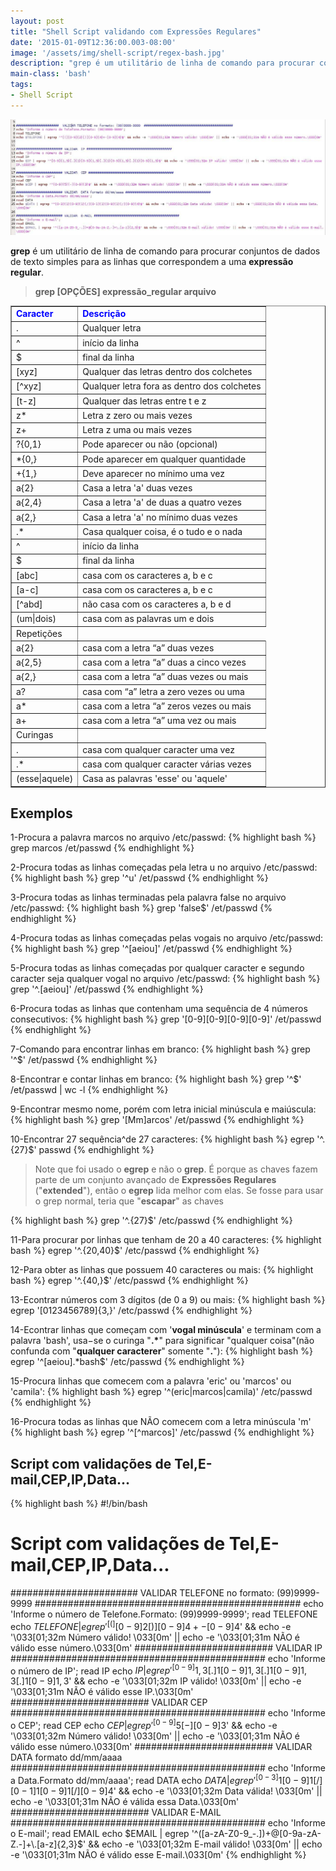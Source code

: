 ```yaml
---
layout: post
title: "Shell Script validando com Expressões Regulares"
date: '2015-01-09T12:36:00.003-08:00'
image: '/assets/img/shell-script/regex-bash.jpg'
description: "grep é um utilitário de linha de comando para procurar conjuntos de dados de texto simples para as linhas que correspondem a uma expressão regular."
main-class: 'bash'
tags:
- Shell Script
---
```


![Shell Script validando com Expressões Regulares](/assets/img/shell-script/regex-bash.jpg "Shell Script validando com Expressões Regulares")


__grep__ é um utilitário de linha de comando para procurar conjuntos de dados de texto simples para as linhas que correspondem a uma __expressão regular__.

> __grep [OPÇÕES] expressão_regular arquivo__



<table border="1">

<tbody>
<tr><td><b><span style="color: blue;">Caracter</span></b><span style="background-color: #274e13;"></span></td><td><b><span style="color: blue;">Descrição</span></b></td></tr>
<tr><td>.</td><td>Qualquer letra</td></tr>
<tr><td>^</td><td>início da linha</td></tr>
<tr><td>$</td><td>final da linha</td></tr>
<tr><td>[xyz]</td><td>Qualquer das letras dentro dos colchetes</td></tr>
<tr><td>[^xyz]</td><td>Qualquer letra fora as dentro dos colchetes</td></tr>
<tr><td>[t-z]</td><td>Qualquer das letras entre t e z</td></tr>
<tr><td>z* </td><td>Letra z zero ou mais vezes</td></tr>
<tr><td>z+ </td><td>Letra z uma ou mais vezes</td></tr>
<tr><td>?{0,1}</td><td>Pode aparecer ou não (opcional)</td></tr>
<tr><td>*{0,}</td><td>Pode aparecer em qualquer quantidade</td></tr>
<tr><td>+{1,}</td><td>Deve aparecer no mínimo uma vez</td></tr>
<tr><td>a{2}</td><td>Casa a letra 'a' duas vezes</td></tr>
<tr><td>a{2,4}</td><td>Casa a letra 'a' de duas a quatro vezes</td></tr>
<tr><td>a{2,}</td><td>Casa a letra 'a' no mínimo duas vezes</td></tr>
<tr><td>.*</td><td>Casa qualquer coisa, é o tudo e o nada</td></tr>
<tr><td>^</td><td>início da linha</td></tr>
<tr><td>$</td><td>final da linha</td></tr>
<tr><td>[abc]</td><td>casa com os caracteres a, b e c</td></tr>
<tr><td>[a-c]</td><td>casa com os caracteres a, b e c</td></tr>
<tr><td>[^abd]</td><td>não casa com os caracteres a, b e d</td></tr>
<tr><td>(um|dois)</td><td>casa com as palavras um e dois</td></tr>
<tr><td>Repetições</td></tr>
<tr><td>a{2}</td><td>casa com a letra “a” duas vezes</td></tr>
<tr><td>a{2,5}</td><td>casa com a letra “a” duas a cinco vezes</td></tr>
<tr><td>a{2,}</td><td>casa com a letra “a” duas vezes ou mais</td></tr>
<tr><td>a?</td><td>casa com “a” letra a zero vezes ou uma</td></tr>
<tr><td>a*</td><td>casa com a letra “a” zeros vezes ou mais</td></tr>
<tr><td>a+</td><td>casa com a letra “a” uma vez ou mais</td></tr>
<tr><td>Curingas</td></tr>
<tr><td>.</td><td>casa com qualquer caracter uma vez</td></tr>
<tr><td>.*</td><td>casa com qualquer caracter várias vezes</td></tr>
<tr><td>(esse|aquele)</td><td>Casa as palavras 'esse' ou 'aquele'</td></tr>
</tbody></table>

## Exemplos

1-Procura a palavra marcos no arquivo /etc/passwd:
{% highlight bash %}
grep marcos /et/passwd
{% endhighlight %}


2-Procura todas as linhas começadas pela letra u no arquivo /etc/passwd:
{% highlight bash %}
grep '^u' /et/passwd
{% endhighlight %}


3-Procura todas as linhas terminadas pela palavra false no arquivo /etc/passwd:
{% highlight bash %}
grep 'false$' /et/passwd
{% endhighlight %}


4-Procura todas as linhas começadas pelas vogais no arquivo /etc/passwd:
{% highlight bash %}
grep '^[aeiou]' /et/passwd
{% endhighlight %}


5-Procura todas as linhas começadas por qualquer caracter e segundo caracter seja qualquer vogal no arquivo /etc/passwd:
{% highlight bash %}
grep '^.[aeiou]' /et/passwd
{% endhighlight %}


6-Procura todas as linhas que contenham uma sequência de 4 números consecutivos:
{% highlight bash %}
grep '[0-9][0-9][0-9][0-9]' /et/passwd
{% endhighlight %}


7-Comando para encontrar linhas em branco:
{% highlight bash %}
grep '^$' /et/passwd
{% endhighlight %}


8-Encontrar e contar linhas em branco:
{% highlight bash %}
grep '^$' /et/passwd | wc -l
{% endhighlight %}


9-Encontrar mesmo nome, porém com letra inicial minúscula e maiúscula:
{% highlight bash %}
grep '[Mm]arcos' /et/passwd
{% endhighlight %}


10-Encontrar 27 sequência^de 27 caracteres:
{% highlight bash %}
egrep '^.{27}$' passwd
{% endhighlight %}


> Note que foi usado o __egrep__ e não o __grep__. É porque as chaves fazem parte de um conjunto avançado de __Expressões Regulares__ ("__extended__"), então o __egrep__ lida melhor com elas. Se fosse para usar o grep normal, teria que "__escapar__" as chaves

{% highlight bash %}
grep '^.\{27\}$' /etc/passwd
{% endhighlight %}


11-Para procurar por linhas que tenham de 20 a 40 caracteres:
{% highlight bash %}
egrep '^.{20,40}$' /etc/passwd
{% endhighlight %}


12-Para obter as linhas que possuem 40 caracteres ou mais:
{% highlight bash %}
egrep '^.{40,}$' /etc/passwd
{% endhighlight %}


13-Econtrar números com 3 dígitos (de 0 a 9) ou mais:
{% highlight bash %}
egrep '[0123456789]{3,}' /etc/passwd
{% endhighlight %}


14-Econtrar linhas que começam com '__vogal minúscula__' e terminam com a palavra 'bash', usa−se o curinga "__.*__" para significar "qualquer coisa"(não confunda com "__qualquer caracterer__" somente "__.__"):
{% highlight bash %}
egrep '^[aeiou].*bash$' /etc/passwd
{% endhighlight %}


15-Procura linhas que comecem com a palavra 'eric' ou 'marcos' ou 'camila':
{% highlight bash %}
egrep '^(eric|marcos|camila)' /etc/passwd
{% endhighlight %}


16-Procura todas as linhas que NÃO comecem com a letra minúscula 'm'
{% highlight bash %}
egrep '^[^marcos]' /etc/passwd
{% endhighlight %}




## Script com validações de Tel,E-mail,CEP,IP,Data...

{% highlight bash %}
#!/bin/bash
# Script com validações de Tel,E-mail,CEP,IP,Data...
####################### VALIDAR TELEFONE no formato: (99)9999-9999 ################################################
echo 'Informe o número de Telefone.Formato: (99)9999-9999';
read TELEFONE
echo $TELEFONE | egrep '^[(][0-9]{2}[)][0-9]{4}+-[0-9]{4}$' &amp;&amp; echo -e '\033[01;32m Número válido! \033[0m' || echo -e '\033[01;31m NÃO é válido esse número.\033[0m'
######################### VALIDAR IP ##############################################
echo 'Informe o número de IP';
read IP
echo $IP | egrep '^[0-9]{1,3}[.]{1}[0-9]{1,3}[.]{1}[0-9]{1,3}[.]{1}[0-9]{1,3}$' &amp;&amp; echo -e '\033[01;32m IP válido! \033[0m' || echo -e '\033[01;31m NÃO é válido esse IP.\033[0m'
######################### VALIDAR CEP ##############################################
echo 'Informe o CEP';
read CEP
echo $CEP | egrep '^[0-9]{5}[-][0-9]{3}$' &amp;&amp; echo -e '\033[01;32m Número válido! \033[0m' || echo -e '\033[01;31m NÃO é válido esse número.\033[0m'
######################### VALIDAR DATA formato dd/mm/aaaa ##############################################
echo 'Informe a Data.Formato dd/mm/aaaa';
read DATA
echo $DATA | egrep '^[0-3]{1}[0-9]{1}[/][0-1]{1}[0-9]{1}[/][0-9]{4}$' &amp;&amp; echo -e '\033[01;32m Data válida! \033[0m' || echo -e '\033[01;31m NÃO é válida essa Data.\033[0m'
######################### VALIDAR E-MAIL ##############################################
echo 'Informe o E-mail';
read EMAIL
echo $EMAIL | egrep '^([a-zA-Z0-9_-.])+@[0-9a-zA-Z.-]+\.[a-z]{2,3}$' &amp;&amp; echo -e '\033[01;32m E-mail válido! \033[0m' || echo -e '\033[01;31m NÃO é válido esse E-mail.\033[0m'
{% endhighlight %}

<script async src="https://pagead2.googlesyndication.com/pagead/js/adsbygoogle.js"></script>

<!-- Informat -->
<ins class="adsbygoogle"
 style="display:block"
 data-ad-client="ca-pub-2838251107855362"
 data-ad-slot="2327980059"
 data-ad-format="auto"
 data-full-width-responsive="true"></ins>

<script>
(adsbygoogle = window.adsbygoogle || []).push({});
</script>

